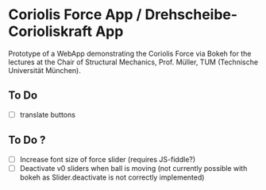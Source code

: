 # Coriolis Force App / Drehscheibe-Corioliskraft App

Prototype of a WebApp demonstrating the Coriolis Force via Bokeh for the lectures at the Chair of Structural Mechanics, Prof. Müller, TUM (Technische Universität München).

## To Do
- [ ] translate buttons

## To Do ?
- [ ] Increase font size of force slider (requires JS-fiddle?)
- [ ] Deactivate v0 sliders when ball is moving (not currently possible with bokeh as Slider.deactivate is not correctly implemented)
